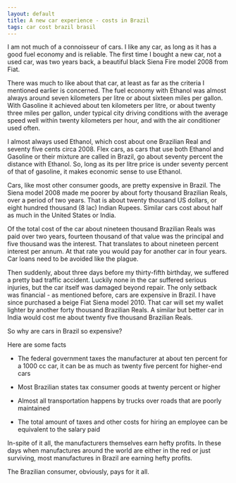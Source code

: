```yaml
---
layout: default
title: A new car experience - costs in Brazil
tags: car cost brazil brasil
---
```


I am not much of a connoisseur of cars. I like any car, as long as it has a good fuel economy and is reliable. The first time I bought a new car, not a used car, was two years back, a beautiful black Siena Fire model 2008 from Fiat.

There was much to like about that car, at least as far as the criteria I mentioned earlier is concerned. The fuel economy with Ethanol was almost always around seven kilometers per litre or about sixteen miles per gallon. With Gasoline it achieved about ten kilometers per litre, or about twenty three miles per gallon, under typical city driving conditions with the average speed well within twenty kilometers per hour, and with the air conditioner used often.

I almost always used Ethanol, which cost about one Brazilian Real and seventy five cents circa 2008. Flex cars, as cars that use both Ethanol and Gasoline or their mixture are called in Brazil, go about seventy percent the distance with Ethanol. So, long as its per litre price is under seventy percent of that of gasoline, it makes economic sense to use Ethanol.

Cars, like most other consumer goods, are pretty expensive in Brazil. The Siena model 2008 made me poorer by about forty thousand Brazilian Reals, over a period of two years. That is about twenty thousand US dollars, or eight hundred thousand (8 lac) Indian Rupees. Similar cars cost about half as much in the United States or India.

Of the total cost of the car about nineteen thousand Brazilian Reals was paid over two years, fourteen thousand of that value was the principal and five thousand was the interest. That translates to about nineteen percent interest per annum. At that rate you would pay for another car in four years. Car loans need to be avoided like the plague.

Then suddenly, about three days before my thirty-fifth birthday, we suffered a pretty bad traffic accident. Luckily none in the car suffered serious injuries, but the car itself was damaged beyond repair. The only setback was financial - as mentioned before, cars are expensive in Brazil. I have since purchased a beige Fiat Siena model 2010. That car will set my wallet lighter by another forty thousand Brazilian Reals. A similar but better car in India would cost me about twenty five thousand Brazilian Reals.

So why are cars in Brazil so expensive?

Here are some facts

* The federal government taxes the manufacturer at about ten percent for a 1000 cc car, it can be as much as twenty five percent for higher-end cars

* Most Brazilian states tax consumer goods at twenty percent or higher

* Almost all transportation happens by trucks over roads that are poorly maintained

* The total amount of taxes and other costs for hiring an employee can be equivalent to the salary paid

In-spite of it all, the manufacturers themselves earn hefty profits. In these days when manufactures around the world are either in the red or just surviving, most manufactures in Brazil are earning hefty profits.

The Brazilian consumer, obviously, pays for it all.
